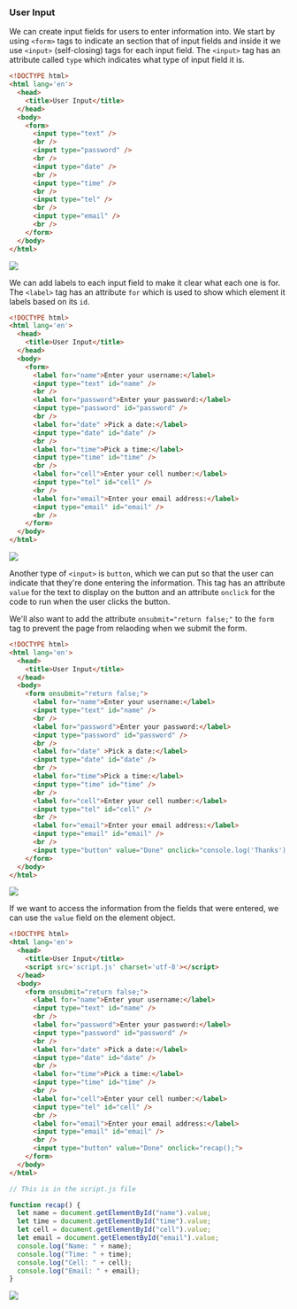 ### User Input

We can create input fields for users to enter information into. We start by using `<form>` tags to indicate an section that of input fields and inside it we use   `<input>` (self-closing) tags for each input field. The `<input>` tag has an attribute called `type` which indicates what type of input field it is.

```html
<!DOCTYPE html>
<html lang='en'>
  <head>
    <title>User Input</title>
  </head>
  <body>
    <form>
      <input type="text" />
      <br />
      <input type="password" />
      <br />
      <input type="date" />
      <br />
      <input type="time" />
      <br />
      <input type="tel" />
      <br />
      <input type="email" />
      <br />
    </form>
  </body>
</html>
```

![](../../Images/JS_Input_1.png)

We can add labels to each input field to make it clear what each one is for. The `<label>` tag has an attribute `for` which is used to show which element it labels based on its `id`.

```html
<!DOCTYPE html>
<html lang='en'>
  <head>
    <title>User Input</title>
  </head>
  <body>
    <form>
      <label for="name">Enter your username:</label>
      <input type="text" id="name" />
      <br />
      <label for="password">Enter your password:</label>
      <input type="password" id="password" />
      <br />
      <label for="date" >Pick a date:</label>
      <input type="date" id="date" />
      <br />
      <label for="time">Pick a time:</label>
      <input type="time" id="time" />
      <br />
      <label for="cell">Enter your cell number:</label>
      <input type="tel" id="cell" />
      <br />
      <label for="email">Enter your email address:</label>
      <input type="email" id="email" />
      <br />
    </form>
  </body>
</html>
```

![](../../Images/JS_Input_2.png)

Another type of `<input>` is `button`, which we can put so that the user can indicate that they're done entering the information. This tag has an attribute `value` for the text to display on the button and an attribute `onclick` for the code to run when the user clicks the button.

We'll also want to add the attribute `onsubmit="return false;"` to the `form` tag to prevent the page from relaoding when we submit the form.

```html
<!DOCTYPE html>
<html lang='en'>
  <head>
    <title>User Input</title>
  </head>
  <body>
    <form onsubmit="return false;">
      <label for="name">Enter your username:</label>
      <input type="text" id="name" />
      <br />
      <label for="password">Enter your password:</label>
      <input type="password" id="password" />
      <br />
      <label for="date" >Pick a date:</label>
      <input type="date" id="date" />
      <br />
      <label for="time">Pick a time:</label>
      <input type="time" id="time" />
      <br />
      <label for="cell">Enter your cell number:</label>
      <input type="tel" id="cell" />
      <br />
      <label for="email">Enter your email address:</label>
      <input type="email" id="email" />
      <br />
      <input type="button" value="Done" onclick="console.log('Thanks');">
    </form>
  </body>
</html>
```

![](../../Images/JS_Input_3.png)

If we want to access the information from the fields that were entered, we can use the `value` field on the element object.

```html
<!DOCTYPE html>
<html lang='en'>
  <head>
    <title>User Input</title>
    <script src='script.js' charset='utf-8'></script>
  </head>
  <body>
    <form onsubmit="return false;">
      <label for="name">Enter your username:</label>
      <input type="text" id="name" />
      <br />
      <label for="password">Enter your password:</label>
      <input type="password" id="password" />
      <br />
      <label for="date" >Pick a date:</label>
      <input type="date" id="date" />
      <br />
      <label for="time">Pick a time:</label>
      <input type="time" id="time" />
      <br />
      <label for="cell">Enter your cell number:</label>
      <input type="tel" id="cell" />
      <br />
      <label for="email">Enter your email address:</label>
      <input type="email" id="email" />
      <br />
      <input type="button" value="Done" onclick="recap();">
    </form>
  </body>
</html>
```

```js
// This is in the script.js file

function recap() {
  let name = document.getElementById("name").value;
  let time = document.getElementById("time").value;
  let cell = document.getElementById("cell").value;
  let email = document.getElementById("email").value;
  console.log("Name: " + name);
  console.log("Time: " + time);
  console.log("Cell: " + cell);
  console.log("Email: " + email);
}
```

![](../../Images/JS_Input_4.png)
